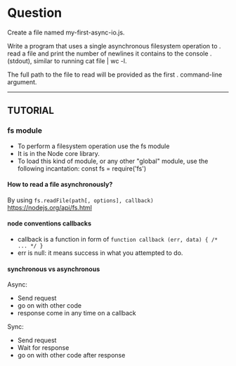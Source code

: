 # Question

Create a file named my-first-async-io.js.

Write a program that uses a single asynchronous filesystem operation to .
read a file and print the number of newlines it contains to the console .
(stdout), similar to running cat file | wc -l.

The full path to the file to read will be provided as the first .
command-line argument.

---

## TUTORIAL

### fs module

- To perform a filesystem operation use the fs module
- It is in the Node core library.
- To load this kind of module, or any other "global" module, use the following incantation:
  const fs = require('fs')

#### How to read a file asynchronously?

By using `fs.readFile(path[, options], callback)`
https://nodejs.org/api/fs.html

#### node conventions callbacks

- callback is a function in form of `function callback (err, data) { /* ... */ }`
- err is null: it means success in what you attempted to do.

#### synchronous vs asynchronous

Async:

- Send request
- go on with other code
- response come in any time on a callback

Sync:

- Send request
- Wait for response
- go on with other code after response
